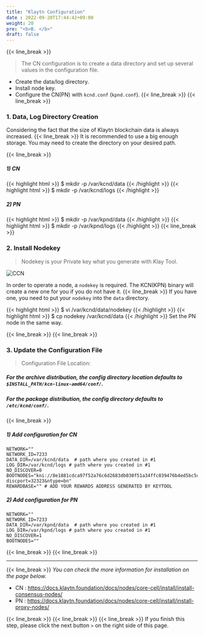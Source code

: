 ```yaml
---
title: "Klaytn Configuration"
date : 2022-09-20T17:44:42+09:00
weight: 20
pre: "<b>B. </b>"
draft: false
---
```

{{< line_break >}}
>The CN configuration is to create a data directory and set up several values in the configuration file.
* Create the data/log directory.
* Install node key.
* Configure the CN(PN) with `kcnd.conf` (`kpnd.conf`).
  {{< line_break >}}
  {{< line_break >}}


### 1. Data, Log Directory Creation
Considering the fact that the size of Klaytn blockchain data is always increased. {{< line_break >}}
It is recommended to use a big enough storage. You may need to create the directory on your desired path.

{{< line_break >}}

##### 1) CN
{{< highlight html >}}
$ mkdir -p /var/kcnd/data
{{< /highlight >}}
{{< highlight html >}}
$ mkdir -p /var/kcnd/logs
{{< /highlight >}}

##### 2) PN
{{< highlight html >}}
$ mkdir -p /var/kpnd/data
{{< /highlight >}}
{{< highlight html >}}
$ mkdir -p /var/kpnd/logs
{{< /highlight >}}
{{< line_break >}}


### 2. Install Nodekey
> Nodekey is your Private key what you generate with Klay Tool.

![CCN](https://raw.githubusercontent.com/klaytn/klaytn-pre-cypress-setup-workshop/main/static/images/nodekey.png)

In order to operate a node, a `nodekey` is required. The KCN(KPN) binary will create a new one for you if you do not have it. {{< line_break >}}
If you have one, you need to put your `nodekey` into the `data` directory.


{{< highlight html >}}
$ vi /var/kcnd/data/nodekey
{{< /highlight >}}
{{< highlight html >}}
$ cp nodekey /var/kcnd/data
{{< /highlight >}}
Set the PN node in the same way.

{{< line_break >}}
{{< line_break >}}

### 3. Update the Configuration File
>Configuration File Location:
##### For the archive distribution, the config directory location defaults to `$INSTALL_PATH/kcn-linux-amd64/conf/`.
##### For the package distribution, the config directory defaults to `/etc/kcnd/conf/`.

{{< line_break >}}

##### 1) Add configuration for CN
```vim
NETWORK=""
NETWORK_ID=7233
DATA_DIR=/var/kcnd/data  # path where you created in #1
LOG_DIR=/var/kcnd/logs # path where you created in #1
NO_DISCOVER=0
BOOTNODES="kni://8e1881cdca97f52a76c6d2683db030f51a34ffc039476b4ed5bc5c757de1b5ce48fea1e53aa182a6ac2b076460881d50d3b57461d1cf36fae777e992893ad485@52.199.8.244:32323?discport=32323&ntype=bn"
REWARDBASE="" # ADD YOUR REWARDS ADDRESS GENERATED BY KEYTOOL
```
##### 2)  Add configuration for PN
```vim
NETWORK=""
NETWORK_ID=7233
DATA_DIR=/var/kpnd/data  # path where you created in #1
LOG_DIR=/var/kpnd/logs # path where you created in #1
NO_DISCOVER=1
BOOTNODES=""
```
{{< line_break >}}
{{< line_break >}}

---
{{< line_break >}}
*You can check the more information for installation on the page below.*
* CN : https://docs.klaytn.foundation/docs/nodes/core-cell/install/install-consensus-nodes/
* PN : https://docs.klaytn.foundation/docs/nodes/core-cell/install/install-proxy-nodes/

{{< line_break >}}
{{< line_break >}}
{{< line_break >}}
If you finish this step, please click the next button ```>``` on the right side of this page.
